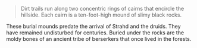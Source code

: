 >Dirt trails run along two concentric rings of cairns that encircle the hillside. Each cairn is a ten-foot-high mound of slimy black rocks.

These burial mounds predate the arrival of Strahd and the druids. They have remained undisturbed for centuries. Buried under the rocks are the moldy bones of an ancient tribe of berserkers that once lived in the forests.
